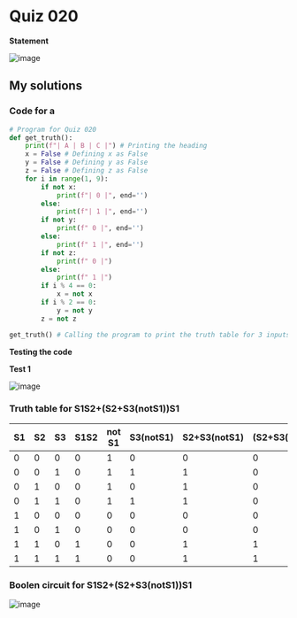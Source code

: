# Quiz 020
**Statement**

![image](https://user-images.githubusercontent.com/111758436/199932045-6f867600-77d1-4542-8927-c5024d249ca4.png)

## My solutions
### Code for a
```.py
# Program for Quiz 020
def get_truth():
    print(f"| A | B | C |") # Printing the heading
    x = False # Defining x as False
    y = False # Defining y as False
    z = False # Defining z as False
    for i in range(1, 9):
        if not x: 
            print(f"| 0 |", end='')
        else:
            print(f"| 1 |", end='')
        if not y:
            print(f" 0 |", end='')
        else:
            print(f" 1 |", end='')
        if not z:
            print(f" 0 |")
        else:
            print(f" 1 |")
        if i % 4 == 0:
            x = not x
        if i % 2 == 0:
            y = not y
        z = not z

get_truth() # Calling the program to print the truth table for 3 inputs
```
**Testing the code**

**Test 1**

![image](https://user-images.githubusercontent.com/111758436/199932674-6a0b2685-4bdf-4c3d-81d4-b7c0c403fee5.png)

### Truth table for S1S2+(S2+S3(notS1))S1
| S1 | S2 | S3 | S1S2 | not S1 | S3(notS1) | S2+S3(notS1) | (S2+S3(notS1))S1 | S1S2+(S2+S3(notS1))S1 |
|----|----|----|------|--------|-----------|--------------|------------------|-----------------------|
| 0  | 0  | 0  | 0    | 1      | 0         | 0            | 0                | 0                     |
| 0  | 0  | 1  | 0    | 1      | 1         | 1            | 0                | 0                     |
| 0  | 1  | 0  | 0    | 1      | 0         | 1            | 0                | 0                     |
| 0  | 1  | 1  | 0    | 1      | 1         | 1            | 0                | 0                     |
| 1  | 0  | 0  | 0    | 0      | 0         | 0            | 0                | 0                     |
| 1  | 0  | 1  | 0    | 0      | 0         | 0            | 0                | 0                     |
| 1  | 1  | 0  | 1    | 0      | 0         | 1            | 1                | 1                     |
| 1  | 1  | 1  | 1    | 0      | 0         | 1            | 1                | 1                     |

### Boolen circuit for S1S2+(S2+S3(notS1))S1 
![image](https://user-images.githubusercontent.com/111758436/199951808-c0c537ce-8e93-474a-b4f6-c4a2fba8eeae.png)
